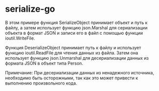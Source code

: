 # serialize-go

В этом примере функция SerializeObject принимает объект и путь к файлу, а затем использует функцию json.Marshal для сериализации объекта в формат JSON и записи его в файл с помощью функции ioutil.WriteFile.

Функция DeserializeObject принимает путь к файлу и использует функцию ioutil.ReadFile для чтения данных из файла. Затем она использует функцию json.Unmarshal для десериализации данных из формата JSON в объект типа Person.

Примечание: При десериализации данных из ненадежного источника, необходимо быть осторожными, так как это может привести к выполнению произвольного кода.
